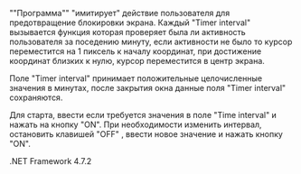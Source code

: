 ""Программа""  "имитирует"  действие пользователя для предотвращение блокировки экрана.
Каждый "Timer interval"  вызывается функция которая проверяет была ли активность пользователя за поседению минуту,
если активности не было то курсор переместится на 1 пиксель к началу координат, при достижение координат близких к нулю, курсор переместится в центр экрана.

Поле "Timer interval" принимает положительные целочисленные значения в минутах, после закрытия окна данные поля "Timer interval" сохраняются.

Для старта, ввести если требуется  значения в поле "Time interval" и нажать на кнопку "ON".
При необходимости изменить интервал, остановить клавишей "OFF" , ввести новое значение и нажать кнопку "ON".

.NET Framework 4.7.2
